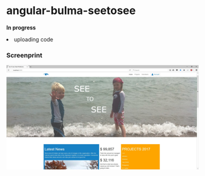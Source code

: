 # angular-bulma-seetosee

<b>In progress</b>

  <li>uploading code</li>

<h3>Screenprint</h3>
<img src="SeeToSeeMockUp.jpg"/>
